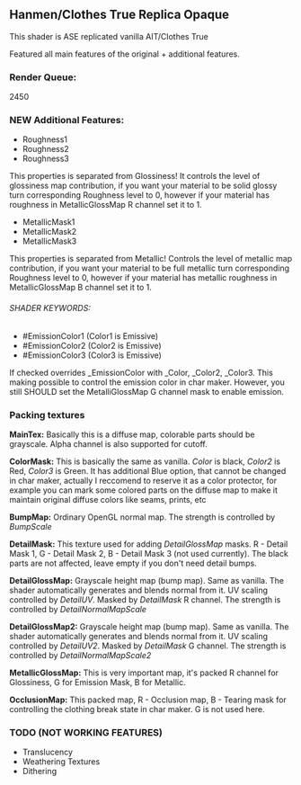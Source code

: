 ## Hanmen/Clothes True Replica Opaque
This shader is ASE replicated vanilla AIT/Clothes True

Featured all main features of the original + additional features.

### Render Queue:
2450

### NEW Additional Features:

- Roughness1
- Roughness2
- Roughness3

This properties is separated from Glossiness! It controls the level of glossiness map contribution, if you want your material to be solid glossy turn corresponding Roughness level to 0, however if your material has roughness in MetallicGlossMap R channel set it to 1.

- MetallicMask1
- MetallicMask2
- MetallicMask3

This properties is separated from Metallic! Controls the level of metallic map contribution, if you want your material to be full metallic turn corresponding Roughness level to 0, however if your material has metallic roughness in MetallicGlossMap B channel set it to 1.

###### SHADER KEYWORDS:

- #EmissionColor1 (Color1 is Emissive)
- #EmissionColor2 (Color2 is Emissive)
- #EmissionColor3 (Color3 is Emissive)
 
If checked overrides _EmissionColor with _Color, _Color2, _Color3. This making possible to control the emission color in char maker. However, you still SHOULD set the MetalliGlossMap G channel mask to enable emission. 
 
 
 
### Packing textures

**MainTex:** Basically this is a diffuse map, colorable parts should be grayscale. Alpha channel is also supported for cutoff.

**ColorMask:** This is basically the same as vanilla. _Color_ is black, _Color2_ is Red, _Color3_ is Green. It has additional Blue option, that cannot be changed in char maker, actually I reccomend to reserve it as a color protector, for example you can mark some colored parts on the diffuse map to make it maintain original diffuse colors like seams, prints, etc

**BumpMap:** Ordinary OpenGL normal map. The strength is controlled by _BumpScale_ 

**DetailMask:** This texture used for adding _DetailGlossMap_ masks. R - Detail Mask 1, G - Detail Mask 2, B - Detail Mask 3 (not used currently). The black parts are not affected, leave empty if you don't need detail bumps.

**DetailGlossMap:** Grayscale height map (bump map). Same as vanilla. The shader automatically generates and blends normal from it. UV scaling controlled by _DetailUV_. Masked by _DetailMask_ R channel. The strength is controlled by _DetailNormalMapScale_ 

**DetailGlossMap2:** Grayscale height map (bump map). Same as vanilla. The shader automatically generates and blends normal from it. UV scaling controlled by _DetailUV2_. Masked by _DetailMask_ G channel.  The strength is controlled by _DetailNormalMapScale2_ 

**MetallicGlossMap:** This is very important map, it's packed R channel for Glossiness, G for Emission Mask, B for Metallic.

**OcclusionMap:** This packed map, R - Occlusion map, B - Tearing mask for controlling the clothing break state in char maker. G is not used here.



### TODO (NOT WORKING FEATURES)

- Translucency
- Weathering Textures
- Dithering

